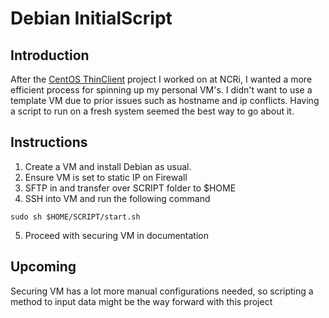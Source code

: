 # Debian InitialScript

## Introduction

After the [CentOS ThinClient](https://github.com/nnleaf/CentOS_ThinClient) project I worked on at NCRi, I wanted a more efficient process for spinning up my personal VM's. I didn't want to use a template VM due to prior issues such as hostname and ip conflicts. Having a script to run on a fresh system seemed the best way to go about it.

## Instructions

1. Create a VM and install Debian as usual.
2. Ensure VM is set to static IP on Firewall
3. SFTP in and transfer over SCRIPT folder to $HOME
4. SSH into VM and run the following command

`sudo sh $HOME/SCRIPT/start.sh`

5. Proceed with securing VM in documentation

## Upcoming

Securing VM has a lot more manual configurations needed, so scripting a method to input data might be the way forward with this project